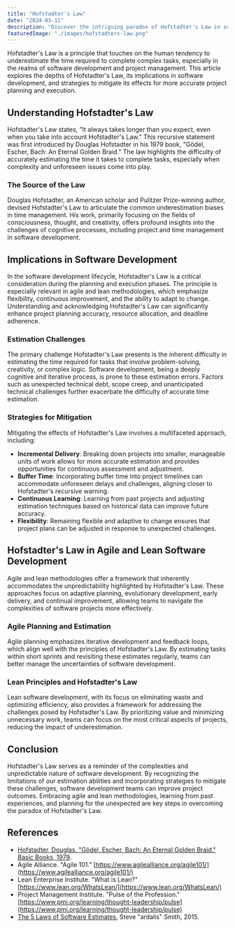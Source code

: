 ```yaml
---
title: "Hofstadter's Law"
date: "2024-03-11"
description: "Discover the intriguing paradox of Hofstadter's Law in software development: 'It always takes longer than you expect, even when you account for Hofstadter's Law.' Dive into how this recursive principle challenges project timelines and explore strategies to navigate its complexities. Perfect for developers and project managers seeking insights into better estimating and managing the unpredictable nature of software projects."
featuredImage: "./images/hofstadters-law.png"
---
```


Hofstadter's Law is a principle that touches on the human tendency to underestimate the time required to complete complex tasks, especially in the realms of software development and project management. This article explores the depths of Hofstadter's Law, its implications in software development, and strategies to mitigate its effects for more accurate project planning and execution.

## Understanding Hofstadter's Law

Hofstadter's Law states, "It always takes longer than you expect, even when you take into account Hofstadter's Law." This recursive statement was first introduced by Douglas Hofstadter in his 1979 book, "Gödel, Escher, Bach: An Eternal Golden Braid." The law highlights the difficulty of accurately estimating the time it takes to complete tasks, especially when complexity and unforeseen issues come into play.

### The Source of the Law

Douglas Hofstadter, an American scholar and Pulitzer Prize-winning author, devised Hofstadter's Law to articulate the common underestimation biases in time management. His work, primarily focusing on the fields of consciousness, thought, and creativity, offers profound insights into the challenges of cognitive processes, including project and time management in software development.

## Implications in Software Development

In the software development lifecycle, Hofstadter's Law is a critical consideration during the planning and execution phases. The principle is especially relevant in agile and lean methodologies, which emphasize flexibility, continuous improvement, and the ability to adapt to change. Understanding and acknowledging Hofstadter's Law can significantly enhance project planning accuracy, resource allocation, and deadline adherence.

### Estimation Challenges

The primary challenge Hofstadter's Law presents is the inherent difficulty in estimating the time required for tasks that involve problem-solving, creativity, or complex logic. Software development, being a deeply cognitive and iterative process, is prone to these estimation errors. Factors such as unexpected technical debt, scope creep, and unanticipated technical challenges further exacerbate the difficulty of accurate time estimation.

### Strategies for Mitigation

Mitigating the effects of Hofstadter's Law involves a multifaceted approach, including:

- **Incremental Delivery**: Breaking down projects into smaller, manageable units of work allows for more accurate estimation and provides opportunities for continuous assessment and adjustment.
- **Buffer Time**: Incorporating buffer time into project timelines can accommodate unforeseen delays and challenges, aligning closer to Hofstadter's recursive warning.
- **Continuous Learning**: Learning from past projects and adjusting estimation techniques based on historical data can improve future accuracy.
- **Flexibility**: Remaining flexible and adaptive to change ensures that project plans can be adjusted in response to unexpected challenges.

## Hofstadter's Law in Agile and Lean Software Development

Agile and lean methodologies offer a framework that inherently accommodates the unpredictability highlighted by Hofstadter's Law. These approaches focus on adaptive planning, evolutionary development, early delivery, and continual improvement, allowing teams to navigate the complexities of software projects more effectively.

### Agile Planning and Estimation

Agile planning emphasizes iterative development and feedback loops, which align well with the principles of Hofstadter's Law. By estimating tasks within short sprints and revisiting these estimates regularly, teams can better manage the uncertainties of software development.

### Lean Principles and Hofstadter's Law

Lean software development, with its focus on eliminating waste and optimizing efficiency, also provides a framework for addressing the challenges posed by Hofstadter's Law. By prioritizing value and minimizing unnecessary work, teams can focus on the most critical aspects of projects, reducing the impact of underestimation.

## Conclusion

Hofstadter's Law serves as a reminder of the complexities and unpredictable nature of software development. By recognizing the limitations of our estimation abilities and incorporating strategies to mitigate these challenges, software development teams can improve project outcomes. Embracing agile and lean methodologies, learning from past experiences, and planning for the unexpected are key steps in overcoming the paradox of Hofstadter's Law.

## References

- [Hofstadter, Douglas. "Gödel, Escher, Bach: An Eternal Golden Braid." Basic Books, 1979](https://amzn.to/3Tulo2q).
- Agile Alliance. "Agile 101." [https://www.agilealliance.org/agile101/](https://www.agilealliance.org/agile101/)
- Lean Enterprise Institute. "What is Lean?" [https://www.lean.org/WhatsLean/](https://www.lean.org/WhatsLean/)
- Project Management Institute. "Pulse of the Profession." [https://www.pmi.org/learning/thought-leadership/pulse](https://www.pmi.org/learning/thought-leadership/pulse)
- [The 5 Laws of Software Estimates](https://ardalis.com/the-5-laws-of-software-estimates/), Steve "ardalis" Smith, 2015.
